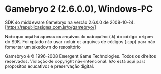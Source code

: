 # Gamebryo 2 (2.6.0.0), Windows-PC
SDK do middleware Gamebryo na versão 2.6.0.0 de 2008-10-24.
[https://republicasigma.com.br/p/gamebryo/]

Note que aqui há apenas os arquivos de cabeçalho (.h) do código-origem do SDK. Foi optado não usar incluir os arquivos de códigos (.cpp) para não fomentar um takedown do repositório.


Gamebryo é © 1996-2008 Emergent Game Technologies. Todos os direitos reservados.
Violação de copyright não-intencional. Isto está aqui para propósitos educativos e preservação digital.
